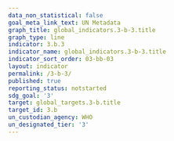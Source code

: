 ```yaml
---
data_non_statistical: false
goal_meta_link_text: UN Metadata
graph_title: global_indicators.3-b-3.title
graph_type: line
indicator: 3.b.3
indicator_name: global_indicators.3-b-3.title
indicator_sort_order: 03-bb-03
layout: indicator
permalink: /3-b-3/
published: true
reporting_status: notstarted
sdg_goal: '3'
target: global_targets.3-b.title
target_id: 3.b
un_custodian_agency: WHO
un_designated_tier: '3'
---
```

